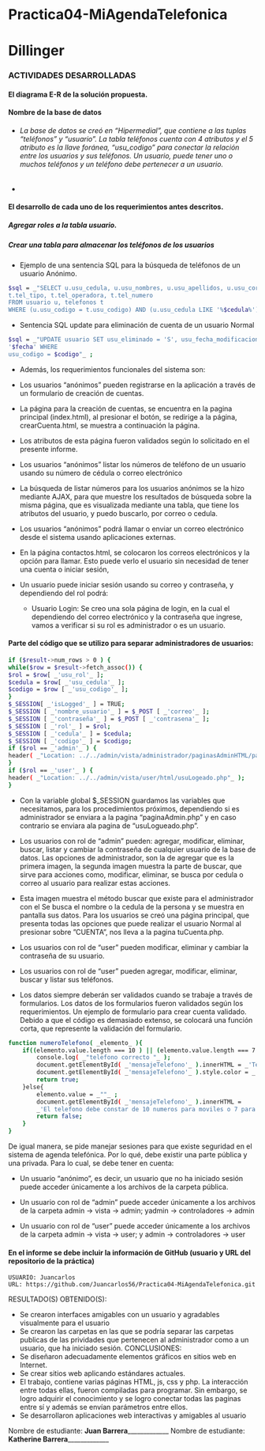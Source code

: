 # Practica04-MiAgendaTelefonica
# Dillinger
### ACTIVIDADES DESARROLLADAS
#### El diagrama E-R de la solución propuesta.

#### Nombre de la base de datos
- ###### La base de datos se creó en “Hipermedial”, que contiene a las tuplas “teléfonos” y “usuario”. La tabla teléfonos cuenta con 4 atributos y el 5 atributo es la llave foránea, “usu_codigo” para conectar la relación entre los usuarios y sus teléfonos. Un usuario, puede tener uno o muchos teléfonos y un teléfono debe pertenecer a un usuario.
- 
#### El desarrollo de cada uno de los requerimientos antes descritos.
##### Agregar roles a la tabla usuario.

##### Crear una tabla para almacenar los teléfonos de los usuarios

- Ejemplo de una sentencia SQL para la búsqueda de teléfonos de un usuario Anónimo.
```sh
$sql = _"SELECT u.usu_cedula, u.usu_nombres, u.usu_apellidos, u.usu_correo,
t.tel_tipo, t.tel_operadora, t.tel_numero
FROM usuario u, telefonos t
WHERE (u.usu_codigo = t.usu_codigo) AND (u.usu_cedula LIKE '%$cedula%');"
```
- Sentencia SQL update para eliminación de cuenta de un usuario Normal
```sh
$sql = _"UPDATE usuario SET usu_eliminado = 'S', usu_fecha_modificacion =
'$fecha' WHERE
usu_codigo = $codigo"_ ;
```

- Además, los requerimientos funcionales del sistema son:

- Los usuarios “anónimos” pueden registrarse en la aplicación a través de un formulario de creación de cuentas.
- La página para la creación de cuentas, se encuentra en la pagina principal (index.html), al presionar el botón, se redirige a la página, crearCuenta.html, se muestra a continuación la página.
- Los atributos de esta página fueron validados según lo solicitado en el presente informe.
- Los usuarios “anónimos” listar los números de teléfono de un usuario usando su número de cédula o correo electrónico
- La búsqueda de listar números para los usuarios anónimos se la hizo mediante AJAX, para que muestre los resultados de búsqueda sobre la misma página, que es visualizada mediante una tabla, que tiene los atributos del usuario, y puedo buscarlo, por correo o cedula.
- Los usuarios “anónimos” podrá llamar o enviar un correo electrónico desde el sistema usando aplicaciones externas.
- En la página contactos.html, se colocaron los correos electrónicos y la opción para llamar. Esto puede verlo el usuario sin necesidad de tener una cuenta o iniciar sesión,
- Un usuario puede iniciar sesión usando su correo y contraseña, y dependiendo del rol podrá:
    - Usuario Login: Se creo una sola página de login, en la cual el dependiendo del correo electrónico y la contraseña que ingrese, vamos a verificar si su rol es administrador o es un usuario.

#### Parte del código que se utilizo para separar administradores de usuarios:
```sh
if ($result->num_rows > 0 ) {
while($row = $result->fetch_assoc()) {
$rol = $row[ _'usu_rol'_ ];
$cedula = $row[ _'usu_cedula'_ ];
$codigo = $row [ _'usu_codigo'_ ];
}
$_SESSION[ _'isLogged'_ ] = TRUE;
$_SESSION [ _'nombre_usuario'_ ] = $_POST [ _'correo'_ ];
$_SESSION [ _'contraseña'_ ] = $_POST [ _'contrasena'_ ];
$_SESSION [ _'rol'_ ] = $rol;
$_SESSION [ _'cedula'_ ] = $cedula;
$_SESSION [ _'codigo'_ ] = $codigo;
if ($rol == _'admin'_ ) {
header( _"Location: ../../admin/vista/administrador/paginasAdminHTML/paginaAdmi.php"_ );
}
if ($rol == _'user'_ ) {
header( _"Location: ../../admin/vista/user/html/usuLogeado.php"_ );
}
```
 - Con la variable global $_SESSION guardamos las variables que necesitamos, para los procedimientos próximos, dependiendo si es administrador se enviara a la pagina “paginaAdmin.php” y en caso contrario se enviara ala pagina de “usuLogueado.php”.

- Los usuarios con rol de “admin” pueden: agregar, modificar, eliminar, buscar, listar y cambiar la contraseña de cualquier usuario de la base de datos. Las opciones de administrador, son la de agregar que es la primera imagen, la segunda imagen muestra la parte de buscar, que sirve para acciones como, modificar, eliminar, se busca por cedula o correo al usuario para realizar estas acciones. 
- Esta imagen muestra el método buscar que existe para el administrador con el
Se busca el nombre o la cedula de la persona y se muestra en pantalla sus datos.
Para los usuarios se creó una página principal, que presenta todas las opciones que puede realizar el usuario Normal al presionar sobre ”CUENTA”, nos lleva a la pagina tuCuenta.php.
- Los usuarios con rol de “user” pueden modificar, eliminar y cambiar la contraseña de su usuario.
- Los usuarios con rol de “user” pueden agregar, modificar, eliminar, buscar y listar sus teléfonos.

- Los datos siempre deberán ser validados cuando se trabaje a través de formularios. Los datos de los formularios fueron validados según los requerimientos. Un ejemplo de formulario para crear cuenta validado. Debido a que el código es demasiado extenso, se colocará una función corta, que represente la validación del formulario.
```sh
function numeroTelefono( _elemento_ ){
    if((elemento.value.length === 10 ) || (elemento.value.length === 7 )){
        console.log( _"telefono correcto "_ );
        document.getElementById( _'mensajeTelefono'_ ).innerHTML = _'Telefono correcto'_ ;
        document.getElementById( _'mensajeTelefono'_ ).style.color = _'#00BB2D'_ ;
        return true;
    }else{
        elemento.value = _""_ ;
        document.getElementById( _'mensajeTelefono'_ ).innerHTML =
        _'El telefono debe constar de 10 numeros para moviles o 7 para fijos'_ ;
        return false;
    }
}
```
De igual manera, se pide manejar sesiones para que existe seguridad en el sistema de agenda telefónica. Por lo qué, debe existir una parte pública y una privada. Para lo cual, se debe tener en cuenta:
- Un usuario “anónimo”, es decir, un usuario que no ha iniciado sesión puede acceder únicamente a los archivos de la carpeta pública.

- Un usuario con rol de “admin” puede acceder únicamente a los archivos de la carpeta admin → vista → admin; yadmin → controladores → admin
- Un usuario con rol de “user” puede acceder únicamente a los archivos de la carpeta admin → vista → user; y admin
    → controladores → user

#### En el informe se debe incluir la información de GitHub (usuario y URL del repositorio de la práctica)
    USUARIO: Juancarlos
    URL: https://github.com/Juancarlos56/Practica04-MiAgendaTelefonica.git
RESULTADO(S) OBTENIDO(S):
- Se crearon interfaces amigables con un usuario y agradables visualmente para el usuario
- Se crearon las carpetas en las que se podría separar las carpetas publicas de las prividades que pertenecen
al administrador como a un usuario, que ha iniciado sesión.
CONCLUSIONES:
- Se diseñaron adecuadamente elementos gráficos en sitios web en Internet.
- Se crear sitios web aplicando estándares actuales.
- El trabajo, contiene varias páginas HTML, js, css y php. La interacción entre todas ellas, fueron compiladas
para programar. Sin embargo, se logro adquirir el conocimiento y se logro conectar todas las paginas entre
sí y además se envían parámetros entre ellos.
- Se desarrollaron aplicaciones web interactivas y amigables al usuario

Nombre de estudiante: ________Juan Barrera_____________________
Nombre de estudiante: ________Katherine Barrera_____________________
